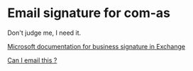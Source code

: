 # Email signature for com-as

<p>
Don't judge me, I need it.

[Microsoft documentation for business signature in Exchange](https://learn.microsoft.com/en-us/exchange/security-and-compliance/mail-flow-rules/disclaimers-signatures-footers-or-headers)

[Can I email this ?](https://www.caniemail.com/)

</p>